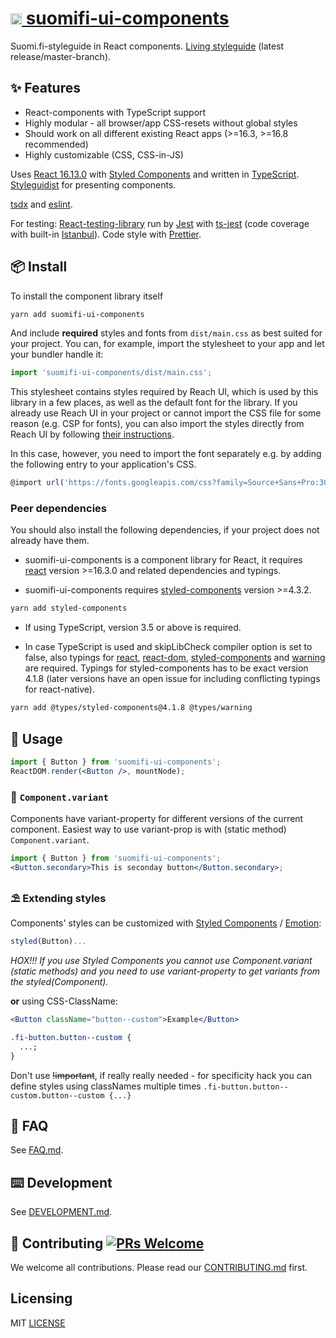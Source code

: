 # [<img src="https://avatars0.githubusercontent.com/u/11345641?s=88&v=4" alt="VRK" width="18"/> suomifi-ui-components](https://vrk-kpa.github.io/suomifi-ui-components/)

Suomi.fi-styleguide in React components. [Living styleguide](https://vrk-kpa.github.io/suomifi-ui-components/) (latest release/master-branch).

## ✨ Features

- React-components with TypeScript support
- Highly modular - all browser/app CSS-resets without global styles
- Should work on all different existing React apps (>=16.3, >=16.8 recommended)
- Highly customizable (CSS, CSS-in-JS)

Uses [React 16.13.0](https://github.com/facebook/react) with [Styled Components](https://github.com/styled-components/styled-components) and written in [TypeScript](https://github.com/Microsoft/TypeScript). [Styleguidist](https://github.com/styleguidist/react-styleguidist) for presenting components.

[tsdx](https://github.com/jaredpalmer/tsdx) and [eslint](https://eslint.org/).

For testing: [React-testing-library](https://github.com/kentcdodds/react-testing-library) run by [Jest](https://github.com/facebook/jest) with [ts-jest](https://github.com/kulshekhar/ts-jest) (code coverage with built-in [Istanbul](https://github.com/istanbuljs)). Code style with [Prettier](https://github.com/prettier/prettier).

## 📦 Install

To install the component library itself

```bash
yarn add suomifi-ui-components
```

And include **required** styles and fonts from `dist/main.css` as best suited for your project. You can, for example, import the stylesheet to your app and let your bundler handle it:

```typescript
import 'suomifi-ui-components/dist/main.css';
```

This stylesheet contains styles required by Reach UI, which is used by this library in a few places, as well as the default font for the library. If you already use Reach UI in your project or cannot import the CSS file for some reason (e.g. CSP for fonts), you can also import the styles directly from Reach UI by following [their instructions](https://reach.tech/styling/).

In this case, however, you need to import the font separately e.g. by adding the following entry to your application's CSS.

```javascript
@import url('https://fonts.googleapis.com/css?family=Source+Sans+Pro:300:400,600&display=swap');
```

### Peer dependencies

You should also install the following dependencies, if your project does not already have them.

- suomifi-ui-components is a component library for React, it requires [react](https://www.npmjs.com/package/react) version >=16.3.0 and related dependencies and typings.

- suomifi-ui-components requires [styled-components](https://www.npmjs.com/package/styled-components) version >=4.3.2.

```bash
yarn add styled-components
```

- If using TypeScript, version 3.5 or above is required.

- In case TypeScript is used and skipLibCheck compiler option is set to false, also typings for [react](https://www.npmjs.com/package/@types/react), [react-dom](https://www.npmjs.com/package/@types/react-dom), [styled-components](https://www.npmjs.com/package/@types/styled-components/v/4.1.8) and [warning](https://www.npmjs.com/package/@types/warning) are required. Typings for styled-components has to be exact version 4.1.8 (later versions have an open issue for including conflicting typings for react-native).

```bash
yarn add @types/styled-components@4.1.8 @types/warning
```

## 🔨 Usage

```jsx
import { Button } from 'suomifi-ui-components';
ReactDOM.render(<Button />, mountNode);
```

### 🌊 `Component.variant`

Components have variant-property for different versions of the current component. Easiest way to use variant-prop is with (static method) `Component.variant`.

```jsx
import { Button } from 'suomifi-ui-components';
<Button.secondary>This is seconday button</Button.secondary>;
```

### ⛱ Extending styles

Components' styles can be customized with [Styled Components](https://github.com/styled-components/styled-components) / [Emotion](https://github.com/emotion-js/emotion):

```javascript
styled(Button)...
```

_HOX!!! If you use Styled Components you cannot use Component.variant (static methods) and you need to use variant-property to get variants from the styled(Component)._

**or** using CSS-ClassName:

```jsx
<Button className="button--custom">Example</Button>
```

```css
.fi-button.button--custom {
  ...;
}
```

Don't use ~~!important~~, if really really needed - for specificity hack you can define styles using classNames multiple times `.fi-button.button--custom.button--custom {...}`

## 🔮 FAQ

See [FAQ.md](/FAQ.md).

## ⌨️ Development

See [DEVELOPMENT.md](/DEVELOPMENT.md).

## 🤝 Contributing [![PRs Welcome](https://img.shields.io/badge/PRs-welcome-brightgreen.svg?style=flat-square)](http://makeapullrequest.com)

We welcome all contributions. Please read our [CONTRIBUTING.md](/CONTRIBUTING.md) first.

## Licensing

MIT [LICENSE](/LICENSE)
